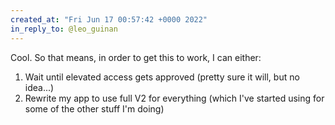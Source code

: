 ```yaml
---
created_at: "Fri Jun 17 00:57:42 +0000 2022"
in_reply_to: @leo_guinan
---
```


Cool. So that means, in order to get this to work, I can either:
1. Wait until elevated access gets approved (pretty sure it will, but no idea...)
2. Rewrite my app to use full V2 for everything (which I've started using for some of the other stuff I'm doing)